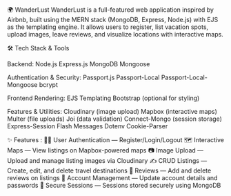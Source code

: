 🌍 WanderLust
WanderLust is a full-featured web application inspired by Airbnb, built using the MERN stack (MongoDB, Express, Node.js) with EJS as the templating engine. It allows users to register, list vacation spots, upload images, leave reviews, and visualize locations with interactive maps.


🛠️ Tech Stack & Tools

Backend:
Node.js
Express.js
MongoDB
Mongoose

Authentication & Security:
Passport.js
Passport-Local
Passport-Local-Mongoose
bcrypt

Frontend Rendering:
EJS Templating
Bootstrap (optional for styling)

Features & Utilities:
Cloudinary (image upload)
Mapbox (interactive maps)
Multer (file uploads)
Joi (data validation)
Connect-Mongo (session storage)
Express-Session
Flash Messages
Dotenv
Cookie-Parser

✨ Features :
🧑‍💻 User Authentication — Register/Login/Logout
🗺️ Interactive Maps — View listings on Mapbox-powered maps
📷 Image Upload — Upload and manage listing images via Cloudinary
✍️ CRUD Listings — Create, edit, and delete travel destinations
📝 Reviews — Add and delete reviews on listings
🧾 Account Management — Update account details and passwords
🔐 Secure Sessions — Sessions stored securely using MongoDB
